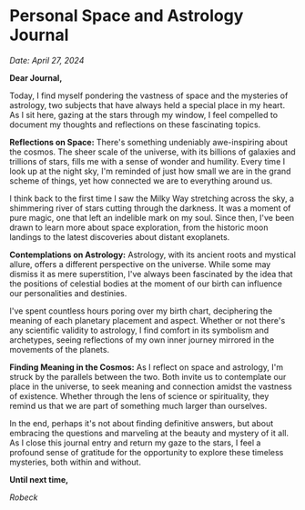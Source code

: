 
# **Personal Space and Astrology Journal**

*Date: April 27, 2024*

**Dear Journal,**

Today, I find myself pondering the vastness of space and the mysteries of astrology, two subjects that have always held a special place in my heart. As I sit here, gazing at the stars through my window, I feel compelled to document my thoughts and reflections on these fascinating topics.

**Reflections on Space:**
There's something undeniably awe-inspiring about the cosmos. The sheer scale of the universe, with its billions of galaxies and trillions of stars, fills me with a sense of wonder and humility. Every time I look up at the night sky, I'm reminded of just how small we are in the grand scheme of things, yet how connected we are to everything around us.

I think back to the first time I saw the Milky Way stretching across the sky, a shimmering river of stars cutting through the darkness. It was a moment of pure magic, one that left an indelible mark on my soul. Since then, I've been drawn to learn more about space exploration, from the historic moon landings to the latest discoveries about distant exoplanets.

**Contemplations on Astrology:**
Astrology, with its ancient roots and mystical allure, offers a different perspective on the universe. While some may dismiss it as mere superstition, I've always been fascinated by the idea that the positions of celestial bodies at the moment of our birth can influence our personalities and destinies.

I've spent countless hours poring over my birth chart, deciphering the meaning of each planetary placement and aspect. Whether or not there's any scientific validity to astrology, I find comfort in its symbolism and archetypes, seeing reflections of my own inner journey mirrored in the movements of the planets.

**Finding Meaning in the Cosmos:**
As I reflect on space and astrology, I'm struck by the parallels between the two. Both invite us to contemplate our place in the universe, to seek meaning and connection amidst the vastness of existence. Whether through the lens of science or spirituality, they remind us that we are part of something much larger than ourselves.

In the end, perhaps it's not about finding definitive answers, but about embracing the questions and marveling at the beauty and mystery of it all. As I close this journal entry and return my gaze to the stars, I feel a profound sense of gratitude for the opportunity to explore these timeless mysteries, both within and without.

**Until next time,**

*Robeck*